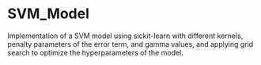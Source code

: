 # SVM_Model
Implementation of a SVM model using sickit-learn with different kernels, penalty parameters of the error term, and gamma values, and applying grid search to optimize the hyperparameters of the model.
